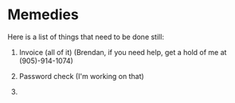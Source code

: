 # Memedies

Here is a list of things that need to be done still:

1) Invoice (all of it) (Brendan, if you need help, get a hold of me at (905)-914-1074)

2) Password check (I'm working on that)

3) 
